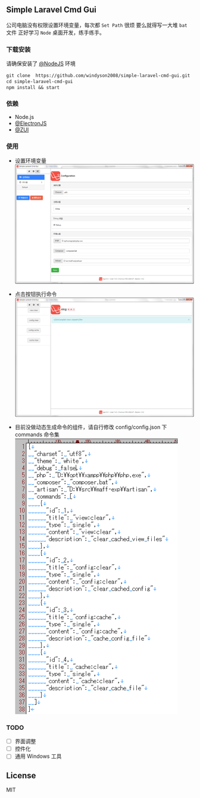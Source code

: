 ## Simple Laravel Cmd Gui
公司电脑没有权限设置环境变量，每次都 `Set Path` 很烦
要么就得写一大堆 `bat` 文件
正好学习 `Node` 桌面开发，练手练手。

### 下载安装
请确保安装了 [@NodeJS](https://nodejs.org/) 环境
```
git clone  https://github.com/windyson2008/simple-laravel-cmd-gui.git
cd simple-laravel-cmd-gui
npm install && start
```

### 依赖
* Node.js
* [@ElectronJS](https://electron.atom.io)
* [@ZUI](http://zui.sexy/)

### 使用
* 设置环境变量
![slcg1](https://github.com/windyson2008/MyWarehouse/raw/master/slcg-1.PNG)

* 点击按钮执行命令
![slcg2](https://github.com/windyson2008/MyWarehouse/raw/master/slcg-2.PNG)

* 目前没做动态生成命令的组件，请自行修改 config/config.json 下 commands 命令集
![slcg3](https://github.com/windyson2008/MyWarehouse/raw/master/slcg-3.PNG)

### TODO
- [ ] 界面调整
- [ ] 控件化
- [ ] 通用 Windows 工具

## License
MIT
